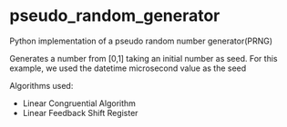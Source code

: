 # pseudo_random_generator
Python implementation of a pseudo random number generator(PRNG)

Generates a number from [0,1] taking an initial number as seed.
For this example, we used the datetime microsecond value as the seed

Algorithms used: 
- Linear Congruential Algorithm
- Linear Feedback Shift Register